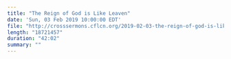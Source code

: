 ```yaml
---
title: "The Reign of God is Like Leaven"
date: 'Sun, 03 Feb 2019 10:00:00 EDT'
file: "http://crosssermons.cflcn.org/2019-02-03-the-reign-of-god-is-like-leaven.m4a"
length: "18721457"
duration: "42:02"
summary: ""
---
```

